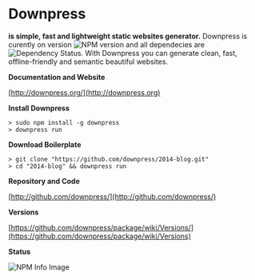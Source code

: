 # Downpress

**is simple, fast and lightweight static websites generator.** Downpress is curently on version
![NPM version](https://badge.fury.io/js/downpress.png) and all dependecies are
![Dependency Status](https://david-dm.org/downpress/package.png). With Downpress you can generate
clean, fast, offline-friendly and semantic beautiful websites.

**Documentation and Website**

[http://downpress.org/](http://downpress.org)

**Install Downpress**

    > sudo npm install -g downpress
    > downpress run

**Download Boilerplate**

    > git clone "https://github.com/downpress/2014-blog.git"
    > cd "2014-blog" && downpress run

**Repository and Code**

[http://github.com/downpress/](http://github.com/downpress/)

**Versions**

[https://github.com/downpress/package/wiki/Versions/](https://github.com/downpress/package/wiki/Versions)

**Status**

![NPM Info Image](https://nodei.co/npm/downpress.png)
